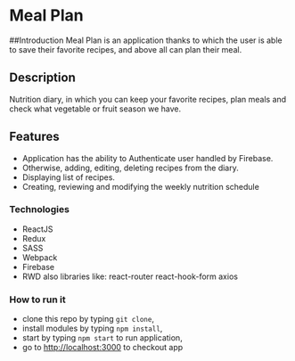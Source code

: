 # Meal Plan

##Introduction
Meal Plan is an application thanks to which the user is able to save their favorite recipes, and above all can plan their meal.

## Description
Nutrition diary, in which you can keep your favorite recipes, plan meals and check what vegetable or fruit season we have.  

## Features
* Application has the ability to Authenticate user handled by Firebase. 
* Otherwise, adding, editing, deleting recipes from the diary. 
* Displaying list of recipes. 
* Creating, reviewing and modifying the weekly nutrition schedule

### Technologies
* ReactJS
* Redux
* SASS
* Webpack
* Firebase
* RWD
also libraries like:
react-router
react-hook-form
axios

### How to run it

* clone this repo by typing `git clone`,
* install modules by typing `npm install`,
* start by typing `npm start` to run application,
* go to [http://localhost:3000](http://localhost:3000) to checkout app